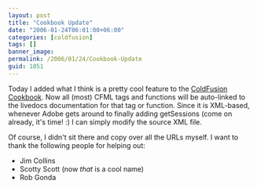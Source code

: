 ```yaml
---
layout: post
title: "Cookbook Update"
date: "2006-01-24T06:01:00+06:00"
categories: [coldfusion]
tags: []
banner_image: 
permalink: /2006/01/24/Cookbook-Update
guid: 1051
---
```


Today I added what I think is a pretty cool feature to the <a href="http://www.coldfusioncookbook.com">ColdFusion Cookbook</a>. Now all (most) CFML tags and functions will be auto-linked to the livedocs documentation for that tag or function. Since it is XML-based, whenever Adobe gets around to finally adding getSessions (come on already, it's time! :) I can simply modify the source XML file.

Of course, I didn't sit there and copy over all the URLs myself. I want to thank the following people for helping out:

<ul>
<li>Jim Collins
<li>Scotty Scott (now <i>that</i> is a cool name)
<li>Rob Gonda
</ul>